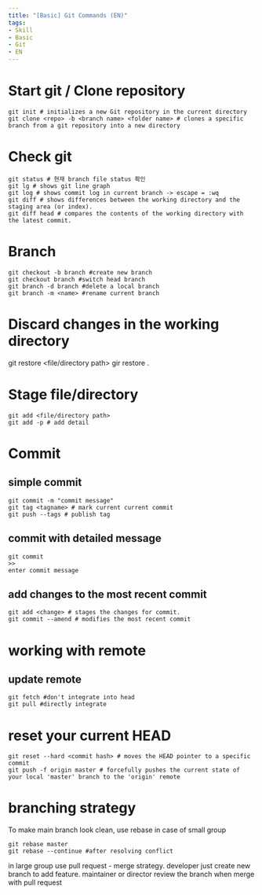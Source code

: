 ```yaml
---
title: "[Basic] Git Commands (EN)"
tags:
- Skill
- Basic
- Git
- EN
---
```

# Start git / Clone repository
```
git init # initializes a new Git repository in the current directory
git clone <repo> -b <branch name> <folder name> # clones a specific branch from a git repository into a new directory
```

# Check git
```
git status # 현재 branch file status 확인
git lg # shows git line graph
git log # shows commit log in current branch -> escape = :wq
git diff # shows differences between the working directory and the staging area (or index).
git diff head # compares the contents of the working directory with the latest commit.
```

# Branch
```
git checkout -b branch #create new branch
git checkout branch #switch head branch
git branch -d branch #delete a local branch
git branch -m <name> #rename current branch
```
# Discard changes in the working directory
git restore <file/directory path>
gir restore .

# Stage file/directory
```
git add <file/directory path>
git add -p # add detail
```

# Commit
## simple commit
```
git commit -m "commit message"
git tag <tagname> # mark current current commit
git push --tags # publish tag
```

## commit with detailed message
```
git commit
>>
enter commit message
```

## add changes to the most recent commit
```
git add <change> # stages the changes for commit.
git commit --amend # modifies the most recent commit
```

# working with remote
## update remote
```
git fetch #don't integrate into head
git pull #directly integrate
```

# reset your current HEAD
```
git reset --hard <commit hash> # moves the HEAD pointer to a specific commit
git push -f origin master # forcefully pushes the current state of your local 'master' branch to the 'origin' remote
```

# branching strategy
To make main branch look clean, use rebase in case of small group
```
git rebase master
git rebase --continue #after resolving conflict
```

in large group
use pull request - merge strategy.
developer just create new branch to add feature.
maintainer or director review the branch when merge with pull request
